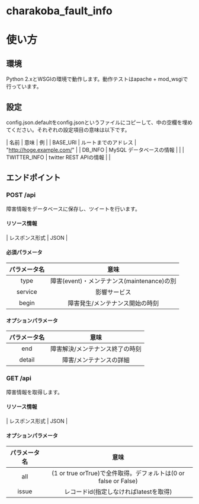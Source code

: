 # charakoba_fault_info

# 使い方
## 環境

Python 2.xとWSGIの環境で動作します。動作テストはapache + mod_wsgiで行っています。

## 設定

config.json.defaultをconfig.jsonというファイルにコピーして、中の空欄を埋めてください。それぞれの設定項目の意味は以下です。

| 名前 | 意味 | 例 |
| BASE_URI | ルートまでのアドレス | "http://hoge.example.com/" |
| DB_INFO | MySQL データベースの情報 | |
| TWITTER_INFO | twitter REST APIの情報 | |

## エンドポイント

### POST /api

障害情報をデータベースに保存し、ツイートを行います。

#### リソース情報

| レスポンス形式 | JSON |

#### 必須パラメータ

| パラメータ名 | 意味                                       |
|:------------:|:------------------------------------------:|
| type         | 障害(event)・メンテナンス(maintenance)の別 |
| service      | 影響サービス                               |
| begin        | 障害発生/メンテナンス開始の時刻            |

#### オプションパラメータ

| パラメータ名 | 意味                            |
|:------------:|:-------------------------------:|
| end          | 障害解決/メンテナンス終了の時刻 |
| detail       | 障害/メンテナンスの詳細         |

### GET /api

障害情報を取得します。

#### リソース情報

| レスポンス形式 | JSON |

#### オプションパラメータ

| パラメータ名 | 意味                                                            |
|:------------:|:---------------------------------------------------------------:|
| all          | (1 or true orTrue)で全件取得。デフォルトは(0 or false or False) |
| issue        | レコードid(指定しなければlatestを取得)                          |
